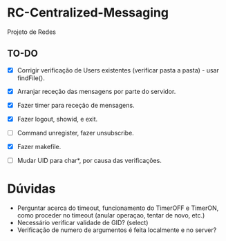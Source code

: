 # RC-Centralized-Messaging
Projeto de Redes

## TO-DO

- [x] Corrigir verificação de Users existentes (verificar pasta a pasta) - usar findFile().
- [x] Arranjar receção das mensagens por parte do servidor.
- [x] Fazer timer para receção de mensagens.
- [x] Fazer logout, showid, e exit.
- [ ] Command unregister, fazer unsubscribe.
- [x] Fazer makefile.
- [ ] Mudar UID para char*, por causa das verificações.


# Dúvidas

- Perguntar acerca do timeout, funcionamento do TimerOFF e TimerON, como proceder no timeout (anular operaçao, tentar de novo, etc.)
- Necessário verificar validade de GID? (select)
- Verificação de numero de argumentos é feita localmente e no server?
